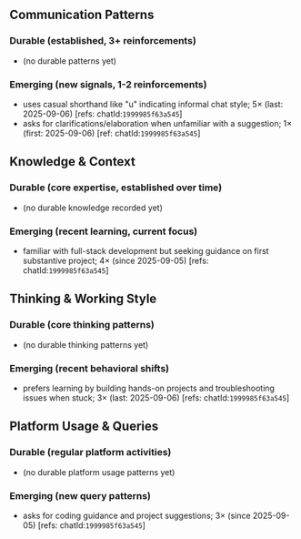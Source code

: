 ## Communication Patterns
### Durable (established, 3+ reinforcements)
- (no durable patterns yet)

### Emerging (new signals, 1-2 reinforcements)
- uses casual shorthand like "u" indicating informal chat style; 5× (last: 2025-09-06) [refs: chatId:`1999985f63a545`]
- asks for clarifications/elaboration when unfamiliar with a suggestion; 1× (first: 2025-09-06) [ref: chatId:`1999985f63a545`]

## Knowledge & Context
### Durable (core expertise, established over time)
- (no durable knowledge recorded yet)

### Emerging (recent learning, current focus)
- familiar with full-stack development but seeking guidance on first substantive project; 4× (since 2025-09-05) [refs: chatId:`1999985f63a545`]

## Thinking & Working Style
### Durable (core thinking patterns)
- (no durable thinking patterns yet)

### Emerging (recent behavioral shifts)
- prefers learning by building hands-on projects and troubleshooting issues when stuck; 3× (last: 2025-09-06) [refs: chatId:`1999985f63a545`]

## Platform Usage & Queries
### Durable (regular platform activities)
- (no durable platform usage patterns yet)

### Emerging (new query patterns)
- asks for coding guidance and project suggestions; 3× (since 2025-09-05) [refs: chatId:`1999985f63a545`]